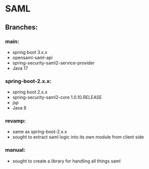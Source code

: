 # SAML 

## Branches:
### main:
* spring boot 3.x.x
* opensaml-saml-api
* spring-security-saml2-service-provider
* Java 17

### spring-boot-2.x.x:
* spring boot 2.x.x
* spring-security-saml2-core 1.0.10.RELEASE
* jsp
* Java 8

### revamp:
* same as spring-boot-2.x.x
* sought to extract saml logic into its own module from client side

### manual:
* sought to create a library for handling all things saml